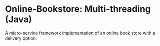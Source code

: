 # Online-Bookstore: Multi-threading (Java)
A micro-service framework implementation of an online book store with a delivery option.

